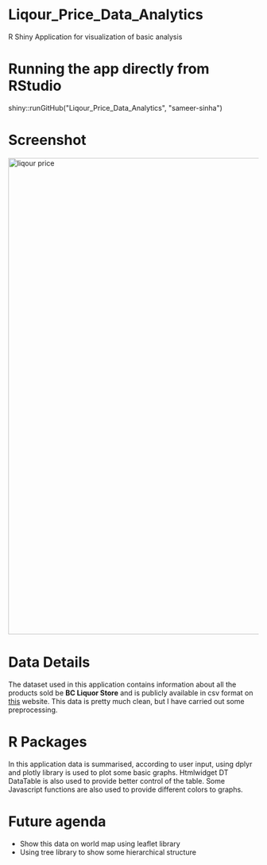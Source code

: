 # Liqour_Price_Data_Analytics
R Shiny Application for visualization of basic analysis

# Running the app directly from RStudio   
shiny::runGitHub("Liqour_Price_Data_Analytics", "sameer-sinha")

# Screenshot
<img width="957" alt="liqour price" src="https://user-images.githubusercontent.com/23367652/27272324-a95bcf60-5497-11e7-8a69-844edb8f690b.png">

# Data Details
The dataset used in this application contains information about all the products sold be **BC Liquor Store** and is publicly available in csv format on [this](https://www.opendatabc.ca/dataset/bc-liquor-store-product-price-list-current-prices) website. This data is pretty much clean, but I have carried out some preprocessing.

# R Packages
In this application data is summarised, according to user input, using dplyr and plotly library is used to plot some basic graphs. Htmlwidget DT DataTable is also used to provide better control of the table. Some Javascript functions are also used to provide different colors to graphs.

# Future agenda 
* Show this data on world map using leaflet library
* Using tree library to show some hierarchical structure
